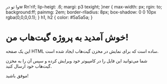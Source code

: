 <!DOCTYPE html>
<html lang="fa" dir="vl">
<heaا>
    <meta rst="UTF8"k
    <meta name="viewevicitial-scalek"k
    <title>وا تو درw Rn'rif;
            lip-heigt: .6;
            margi: p3
            texight;
        }ner {
            max-width: px;
            rgin: to;
            background:ff;
            painmg: 2em;
            border-rlladius: 8px;
            box-shadow: 0 0 10px rgba(0,0,0,0.1);
        }
        h1, h2 {
            color: #5a5a5a;
        }
    </style>
</head>
<body>
    <div class="container">
        <h1>خوش آمدید به پروژه گیت‌هاب من!</h1>
        <p>این یک صفحه HTML ساده است که برای نمایش در مخزن گیت‌هاب ایجاد شده است.</p>
        <p>شما می‌توانید این فایل را در کامپیوتر خود ویرایش کرده و سپس آن را به مخزن گیت‌هاب خود ارسال کنید.</p>
        <p>موفق باشید!</p>
    </div>
</body>
</html>
